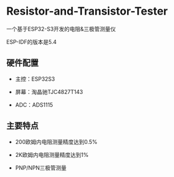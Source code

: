 # Resistor-and-Transistor-Tester

一个基于ESP32-S3开发的电阻&三极管测量仪

ESP-IDF的版本是5.4

## 硬件配置

- 主控：ESP32S3

- 屏幕：淘晶驰TJC4827T143

- ADC：ADS1115

## 主要特点

- 200欧姆内电阻测量精度达到0.5%

- 2K欧姆内电阻测量精度达到1%

- PNP/NPN三极管测量
